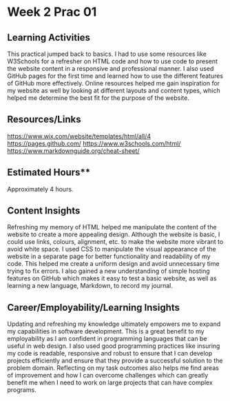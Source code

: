 # Week 2 Prac 01 

## Learning Activities

This practical jumped back to basics. I had to use some resources like W3Schools for a refresher on HTML code and how to use code to present the website content in a responsive and professional manner. I also used GitHub pages for the first time and learned how to use the different features of GitHub more effectively. Online resources helped me gain inspiration for my website as well by looking at different layouts and content types, which helped me determine the best fit for the purpose of the website.


 ## Resources/Links

https://www.wix.com/website/templates/html/all/4
https://pages.github.com/
https://www.w3schools.com/html/
https://www.markdownguide.org/cheat-sheet/


## Estimated Hours**

Approximately 4 hours.


## Content Insights

Refreshing my memory of HTML helped me manipulate the content of the website to create a more appealing design. Although the website is basic, I could use links, colours, alignment, etc. to make the website more vibrant to avoid white space. I used CSS to manipulate the visual appearance of the website in a separate page for better functionality and readability of my code. This helped me create a uniform design and avoid unnecessary time trying to fix errors. I also gained a new understanding of simple hosting features on GitHub which makes it easy to test a basic website, as well as learning a new language, Markdown, to record my journal.


## Career/Employability/Learning Insights

Updating and refreshing my knowledge ultimately empowers me to expand my capabilities in software development. This is a great benefit to my employability as I am confident in programming languages that can be useful in web design. I also used good programming practices like insuring my code is readable, responsive and robust to ensure that I can develop projects efficiently and ensure that they provide a successful solution to the problem domain. Reflecting on my task outcomes also helps me find areas of improvement and how I can overcome challenges which can greatly benefit me when I need to work on large projects that can have complex programs.

